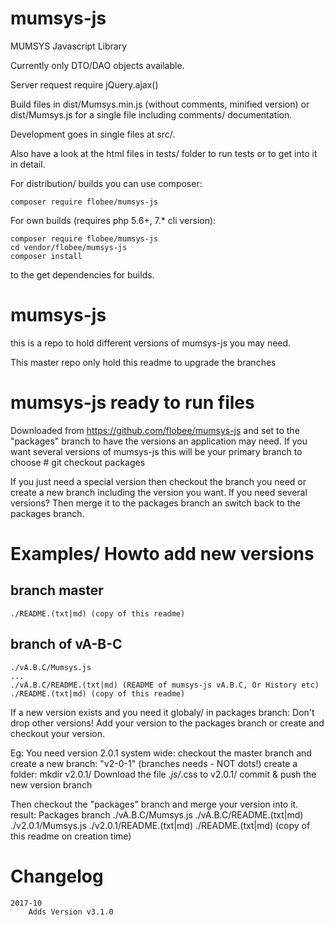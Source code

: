# mumsys-js
MUMSYS Javascript Library

Currently only DTO/DAO objects available.

Server request require jQuery.ajax()

Build files in dist/Mumsys.min.js (without comments, minified version) or
dist/Mumsys.js for a single file including comments/ documentation.

Development goes in single files at src/.

Also have a look at the html files in tests/ folder to run tests or to get into it in
detail.

For distribution/ builds you can use composer:

    composer require flobee/mumsys-js

For own builds (requires php 5.6+, 7.* cli version):

    composer require flobee/mumsys-js
    cd vendor/flobee/mumsys-js
    composer install

to the get dependencies for builds.




# mumsys-js

this is a repo to hold different versions of mumsys-js you may need.

This master repo only hold this readme to upgrade the branches


# mumsys-js ready to run files
Downloaded from https://github.com/flobee/mumsys-js and set to the "packages" branch to have
the versions an application may need.
If you want several versions of mumsys-js this will be your primary branch to choose
    # git checkout packages

If you just need a special version then checkout the branch you need or create
a new branch including the version you want.
If you need several versions? Then merge it to the packages branch an switch
back to the packages branch.



# Examples/ Howto add new versions

## branch master
    ./README.(txt|md) (copy of this readme)


## branch of vA-B-C

    ./vA.B.C/Mumsys.js
    ...
    ./vA.B.C/README.(txt|md) (README of mumsys-js vA.B.C, Or History etc)
    ./README.(txt|md) (copy of this readme)

If a new version exists and you need it globaly/ in packages branch:
Don't drop other versions! Add your version to the packages branch or create
and checkout your version.

Eg: You need version 2.0.1 system wide:
checkout the master branch and create a new branch: "v2-0-1" (branches needs - NOT dots!)
create a folder: mkdir v2.0.1/
Download the file *.js/*.css to v2.0.1/
commit & push the new version branch

Then checkout the "packages" branch and merge your version into it. result:
Packages branch
    ./vA.B.C/Mumsys.js
    ./vA.B.C/README.(txt|md)
    ./v2.0.1/Mumsys.js
    ./v2.0.1/README.(txt|md)
    ./README.(txt|md) (copy of this readme on creation time)



# Changelog

    2017-10
        Adds Version v3.1.0



